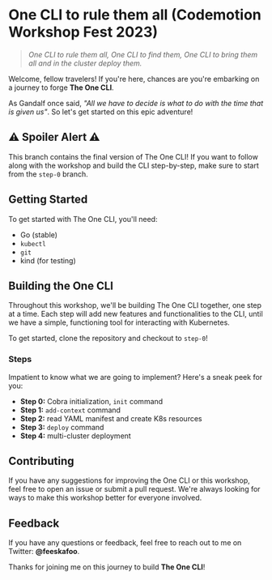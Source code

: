 # One CLI to rule them all (Codemotion Workshop Fest 2023)

>*One CLI to rule them all,
One CLI to find them,
One CLI to bring them all and in the cluster deploy them.*

Welcome, fellow travelers! If you're here, chances are you're embarking on a journey to forge **The One CLI**. 

As Gandalf once said, *"All we have to decide is what to do with the time that is given us"*. So let's get started on this epic adventure!

## ⚠️ Spoiler Alert ⚠️

This branch contains the final version of The One CLI! If you want to follow along with the workshop and build the CLI step-by-step, make sure to start from the `step-0` branch.

## Getting Started

To get started with The One CLI, you'll need:

- Go (stable)
- `kubectl`
- `git`
- kind (for testing)

## Building the One CLI

Throughout this workshop, we'll be building The One CLI together, one step at a time. Each step will add new features and functionalities to the CLI, until we have a simple, functioning tool for interacting with Kubernetes.

To get started, clone the repository and checkout to `step-0`!

### Steps

Impatient to know what we are going to implement? Here's a sneak peek for you:

- **Step 0:** Cobra initialization, `init` command
- **Step 1:** `add-context` command
- **Step 2:** read YAML manifest and create K8s resources
- **Step 3:** `deploy` command
- **Step 4:** multi-cluster deployment

## Contributing

If you have any suggestions for improving the One CLI or this workshop, feel free to open an issue or submit a pull request. We're always looking for ways to make this workshop better for everyone involved.

## Feedback

If you have any questions or feedback, feel free to reach out to me on Twitter: **@feeskafoo**.

Thanks for joining me on this journey to build **The One CLI**!
